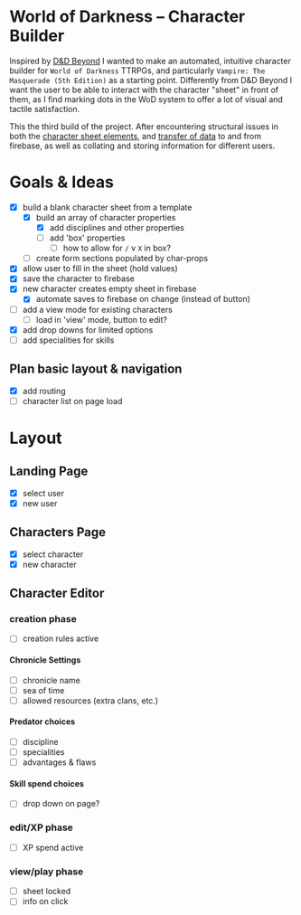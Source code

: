# World of Darkness – Character Builder

Inspired by [D&D Beyond](www.dndbeyond.com) I wanted to make an automated, intuitive character builder for `World of Darkness` TTRPGs, and particularly `Vampire: The Masquerade (5th Edition)` as a starting point. Differently from D&D Beyond I want the user to be able to interact with the character "sheet" in front of them, as I find marking dots in the WoD system to offer a lot of visual and tactile satisfaction.

This the third build of the project. After encountering structural issues in both the [character sheet elements](https://github.com/kylerobertduncan/wod-character-sheet), and [transfer of data](https://github.com/kylerobertduncan/wod-char-generator) to and from firebase, as well as collating and storing information for different users.

# Goals & Ideas
- [x] build a blank character sheet from a template
  - [x] build an array of character properties
    - [x] add disciplines and other properties
    - [ ] add 'box' properties
      - [ ] how to allow for `/` v `X` in box?
  - [ ] create form sections populated by char-props
- [x] allow user to fill in the sheet (hold values)
- [x] save the character to firebase
- [x] new character creates empty sheet in firebase
  - [x] automate saves to firebase on change (instead of button)
- [ ] add a view mode for existing characters
  - [ ] load in 'view' mode, button to edit?
- [x] add drop downs for limited options
- [ ] add specialities for skills

## Plan basic layout & navigation
- [x] add routing
- [ ] character list on page load

# Layout

## Landing Page
- [x] select user
- [x] new user

## Characters Page
- [x] select character
- [x] new character

## Character Editor

### creation phase
- [ ] creation rules active

#### Chronicle Settings
- [ ] chronicle name
- [ ] sea of time
- [ ] allowed resources (extra clans, etc.)

#### Predator choices
- [ ] discipline
- [ ] specialities
- [ ] advantages & flaws

#### Skill spend choices
- [ ] drop down on page?

### edit/XP phase
- [ ] XP spend active

### view/play phase
- [ ] sheet locked
- [ ] info on click